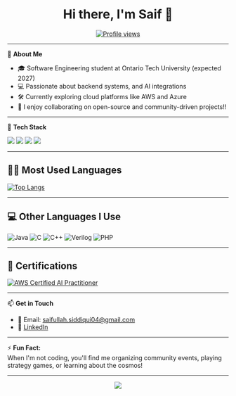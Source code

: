 <h1 align="center">Hi there, I'm Saif 👋</h1>

<p align="center">
  <a href="https://github.com/saifullah605">
    <img src="https://komarev.com/ghpvc/?username=saifullah605&style=flat-square&color=blue" alt="Profile views"/>
  </a>
</p>

---

🌱 **About Me**

- 🎓 Software Engineering student at Ontario Tech University (expected 2027)
- 💻 Passionate about backend systems, and AI integrations
- 🛠️ Currently exploring cloud platforms like AWS and Azure
- 🤝 I enjoy collaborating on open-source and community-driven projects!!


---

🚀 **Tech Stack**

<p>
  
  <img src="https://img.shields.io/badge/Azure-0078D4?style=for-the-badge&logo=microsoft-azure&logoColor=white"/>
  <img src="https://img.shields.io/badge/AWS-232F3E?style=for-the-badge&logo=amazon-aws&logoColor=white"/>
  <img src="https://img.shields.io/badge/DevOps-0A0A0A?style=for-the-badge&logo=devops&logoColor=white"/>
  <img src="https://img.shields.io/badge/React-20232A?style=for-the-badge&logo=react&logoColor=61DAFB"/>
</p>

---
## 🧑‍💻 Most Used Languages

[![Top Langs](https://github-readme-stats.vercel.app/api/top-langs/?username=saifullah605&layout=compact&theme=github_dark&langs_count=8)](https://github.com/anuraghazra/github-readme-stats)

---
## 💻 Other Languages I Use

<p>
  
  <img src="https://img.shields.io/badge/Java-ED8B00?style=for-the-badge&logo=openjdk&logoColor=white" alt="Java" />
  <img src="https://img.shields.io/badge/C-00599C?style=for-the-badge&logo=c&logoColor=white" alt="C" />
  <img src="https://img.shields.io/badge/C++-00599C?style=for-the-badge&logo=c%2B%2B&logoColor=white" alt="C++" />
  <img src="https://img.shields.io/badge/Verilog-CC0000?style=for-the-badge" alt="Verilog" />
  <img src="https://img.shields.io/badge/PHP-777BB4?style=for-the-badge&logo=php&logoColor=white" alt="PHP" />

</p>

---



## 🏅 Certifications

[![AWS Certified AI Practitioner](https://img.shields.io/badge/AWS%20Certified-AI%20Practitioner-orange?style=for-the-badge&logo=amazonaws&logoColor=white)](https://cp.certmetrics.com/amazon/en/public/verify/credential/e188e34067d346dfb4327688313066e2)

---



📫 **Get in Touch**

- 📧 Email: saifullah.siddiqui04@gmail.com
- 💼 [LinkedIn](https://www.linkedin.com/in/saifulla-siddiqui/)


---

⚡ **Fun Fact:**  
When I'm not coding, you'll find me organizing community events, playing strategy games, or learning about the cosmos!

---

<p align="center">
  <img src="https://api.boot.dev/v1/users/public/8910a16f-76fe-40e7-8e37-c16eb8014b93/thumbnail" >
</p>

<!--
**saifullah605/saifullah605** is a ✨ _special_ ✨ repository because its `README.md` (this file) appears on your GitHub profile.

Here are some ideas to get you started:

- 🔭 I’m currently working on ...
- 🌱 I’m currently learning ...
- 👯 I’m looking to collaborate on ...
- 🤔 I’m looking for help with ...
- 💬 Ask me about ...
- 📫 How to reach me: ...
- 😄 Pronouns: ...
- ⚡ Fun fact: ...
-->
